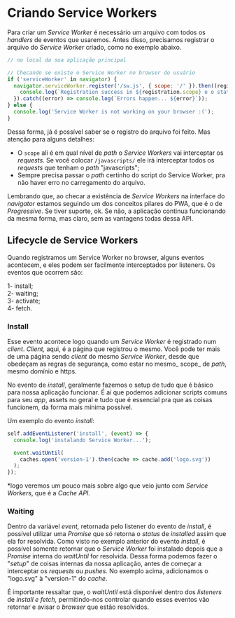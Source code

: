 # Criando Service Workers

Para criar um _Service Worker_ é necessário um arquivo com todos os _handlers_ de eventos que usaremos. Antes disso, precisamos registrar o arquivo do _Service Worker_ criado, como no exemplo abaixo.

```js
// no local da sua aplicação principal

// Checando se existe o Service Worker no browser do usuário
if ('serviceWorker' in navigator) {
  navigator.serviceWorker.register('/sw.js', { scope: '/' }).then((registration) => {
    console.log(`Registration success in ${registration.scope} e o status é ${registration.state}`);
  }).catch((error) => console.log(`Errors happen... ${error}`));
} else {
  console.log('Service Worker is not working on your browser :(');
}
```

Dessa forma, já é possível saber se o registro do arquivo foi feito. Mas atenção para alguns detalhes:

* O `scope` ali é em qual nível de _path_ o _Service Workers_ vai interceptar os _requests_. Se você colocar `/javascripts/` ele irá interceptar todos os _requests_ que tenham o _path_ "javascripts";
* Sempre precisa passar o _path_ certinho do script do Service Worker, pra não haver erro no carregamento do arquivo.

Lembrando que, ao checar a existência de _Service Workers_ na interface do _navigator_ estamos seguindo um dos conceitos pilares do PWA, que é o de _Progressive_. Se tiver suporte, ok. Se não, a aplicação continua funcionando da mesma forma, mas claro, sem as vantagens todas dessa API.

## Lifecycle de Service Workers

Quando registramos um Service Worker no browser, alguns eventos acontecem, e eles podem ser facilmente interceptados por listeners. Os eventos que ocorrem são:

1- install;  
2- waiting;  
3- activate;  
4- fetch.

### Install

Esse evento acontece logo quando um _Service Worker_ é registrado num _client_. _Client,_ aqui, é a página que registrou o mesmo. Você pode ter mais de uma página sendo _client_ do mesmo _Service Worker_, desde que obedeçam as regras de segurança, como estar no mesmo_ scope_ de _path_, mesmo domínio e https.

No evento de _install_, geralmente fazemos o setup de tudo que é básico para nossa aplicação funcionar. É aí que podemos adicionar scripts comuns para seu _app_, assets no geral e tudo que é essencial pra que as coisas funcionem, da forma mais mínima possível.

Um exemplo do evento _install_:

```js
self.addEventListener('install', (event) => {
  console.log('instalando Service Worker...');

  event.waitUntil(
    caches.open('version-1').then(cache => cache.add('logo.svg'))
  );
});
```

\*logo veremos um pouco mais sobre algo que veio junto com _Service Workers_, que é a _Cache API._

### Waiting

Dentro da variável _event,_ retornada pelo listener do evento de _install_, é possível utilizar uma _Promise_ que só retorna o _status_ de _installed_ assim que ela for resolvida. Como visto no exemplo anterior do evento _install_, é possível somente retornar que o _Service Worker_ foi instalado depois que a _Promise_ interna do _waitUntil_ for resolvida. Dessa forma podemos fazer o "_setup_" de coisas internas da nossa aplicação, antes de começar a interceptar os _requests_ ou _pushes_. No exemplo acima, adicionamos o "logo.svg" à "version-1" do _cache_.

É importante ressaltar que, o _waitUntil_ está disponível dentro dos _listeners_ de _install_ _e fetch,_ permitindo-nos controlar quando esses eventos vão retornar e avisar o _browser_ que estão resolvidos.

